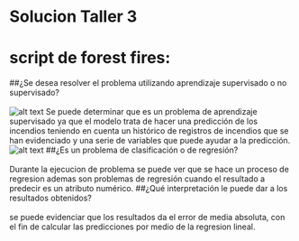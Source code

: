 # Solucion Taller 3
# script de forest fires:
##¿Se desea resolver el problema utilizando aprendizaje supervisado o no supervisado? <br/><br/>
![alt text](https://github.com/Mateo1021/ml-tutorial/tree/master/img/imagen_2021-11-30_003844.png)
Se puede determinar que es un problema de aprendizaje supervisado ya que el modelo trata de hacer una predicción de los incendios teniendo en cuenta un histórico de registros de incendios que se han evidenciado y una serie de variables que puede ayudar a la predicción. 
![alt text](https://github.com/Mateo1021/ml-tutorial/tree/master/img/imagen_2021-11-30_011826.png)
##¿Es un problema de clasificación o de regresión?<br/><br/>
Durante la ejecucion de problema se puede ver que se hace un proceso de regresion ademas son problemas de regresión cuando el resultado a predecir es un atributo numérico.
##¿Qué interpretación le puede dar a los resultados obtenidos?<br/><br/>
se puede evidenciar que los resultados da el error de media absoluta, con el fin de calcular las predicciones por medio de la regresion lineal. 
